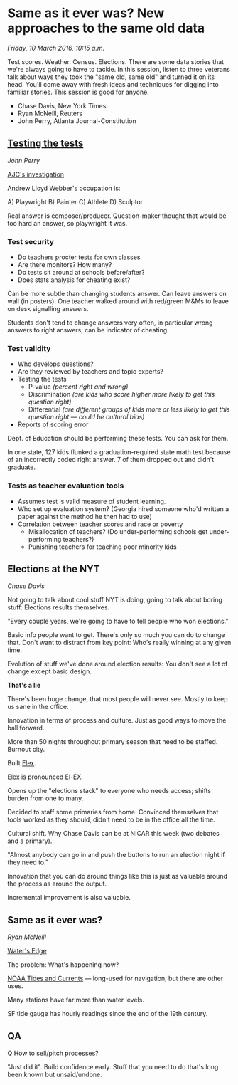 # Same as it ever was? New approaches to the same old data

*Friday, 10 March 2016, 10:15 a.m.*

Test scores. Weather. Census. Elections. There are some data stories that we're always going to have to tackle. In this session, listen to three veterans talk about ways they took the "same old, same old" and turned it on its head. You'll come away with fresh ideas and techniques for digging into familiar stories. This session is good for anyone.

* Chase Davis, New York Times
* Ryan McNeill, Reuters
* John Perry, Atlanta Journal-Constitution

## [Testing the tests](http://bit.ly/nicar2016_testing_the_test)

*John Perry*

[AJC's investigation](http://www.ajc.com/s/news/school-test-scores/#top-stories)

Andrew Lloyd Webber's occupation is:

A) Playwright
B) Painter
C) Athlete
D) Sculptor

Real answer is composer/producer. Question-maker thought that would be too hard an answer, so playwright it was.

### Test security

* Do teachers procter tests for own classes
* Are there monitors? How many?
* Do tests sit around at schools before/after?
* Does stats analysis for cheating exist?

Can be more subtle than changing students answer. Can leave answers on wall (in posters). One teacher walked around with red/green M&Ms to leave on desk signalling answers.

Students don't tend to change answers very often, in particular wrong answers to right answers, can be indicator of cheating.

### Test validity

* Who develops questions?
* Are they reviewed by teachers and topic experts?
* Testing the tests
	* P-value *(percent right and wrong)*
	* Discrimination *(are kids who score higher more likely to get this question right)*
	* Differential *(are different groups of kids more or less likely to get this question right — could be cultural bias)*
* Reports of scoring error

Dept. of Education should be performing these tests. You can ask for them.

In one state, 127 kids flunked a graduation-required state math test because of an incorrectly coded right answer. 7 of them dropped out and didn't graduate.

### Tests as teacher evaluation tools

* Assumes test is valid measure of student learning.
* Who set up evaluation system? (Georgia hired someone who'd written a paper against the method he then had to use)
* Correlation between teacher scores and race or poverty
	* Misallocation of teachers? (Do under-performing schools get under-performing teachers?)
	* Punishing teachers for teaching poor minority kids
	
## Elections at the NYT

*Chase Davis*

Not going to talk about cool stuff NYT is doing, going to talk about boring stuff: Elections results themselves.

"Every couple years, we're going to have to tell people who won elections."

Basic info people want to get. There's only so much you can do to change that. Don't want to distract from key point: Who's really winning at any given time.

Evolution of stuff we've done around election results: You don't see a lot of change except basic design.

**That's a lie**

There's been huge change, that most people will never see. Mostly to keep us sane in the office.

Innovation in terms of process and culture. Just as good ways to move the ball forward.

More than 50 nights throughout primary season that need to be staffed. Burnout city.

Built [Elex](https://github.com/newsdev/elex).

Elex is pronounced El-EX.

Opens up the "elections stack" to everyone who needs access; shifts burden from one to many.

Decided to staff some primaries from home. Convinced themselves that tools worked as they should, didn't need to be in the office all the time.

Cultural shift. Why Chase Davis can be at NICAR this week (two debates and a primary).

"Almost anybody can go in and push the buttons to run an election night if they need to."

Innovation that you can do around things like this is just as valuable around the process as around the output.

Incremental improvement is also valuable.

## Same as it ever was?

*Ryan McNeill*

[Water's Edge](http://www.reuters.com/investigates/special-report/waters-edge-the-crisis-of-rising-sea-levels/)

The problem: What's happening now?

[NOAA Tides and Currents](https://tidesandcurrents.noaa.gov/) — long-used for navigation, but there are other uses.

Many stations have far more than water levels.

SF tide gauge has hourly readings since the end of the 19th century.

## QA

Q How to sell/pitch processes?

"Just did it". Build confidence early. Stuff that you need to do that's long been known but unsaid/undone.